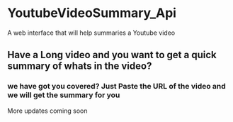 # YoutubeVideoSummary_Api
A web interface that will help summaries a Youtube video

## Have a Long video and you want to get a quick summary of whats in the video?
### we have got you covered? Just Paste the URL of the video and we will get the summary for you

More updates coming soon
